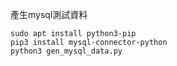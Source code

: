 
產生mysql測試資料
```
sudo apt install python3-pip
pip3 install mysql-connector-python
python3 gen_mysql_data.py
```
